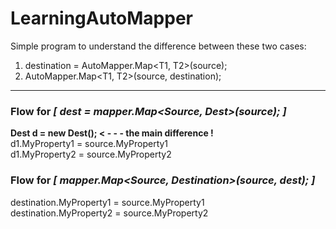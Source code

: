 
# LearningAutoMapper

Simple program to understand the difference between these two cases: 

1. destination = AutoMapper.Map<T1, T2>(source);
2. AutoMapper.Map<T1, T2>(source, destination);


- - - 

### Flow for *[ dest = mapper.Map<Source, Dest>(source); ]*  
  
**Dest d = new Dest(); < - - - the main difference !**  
d1.MyProperty1 = source.MyProperty1  
d1.MyProperty2 = source.MyProperty2  

### Flow for *[ mapper.Map<Source, Destination>(source, dest); ]*

destination.MyProperty1 = source.MyProperty1  
destination.MyProperty2 = source.MyProperty2  
          
